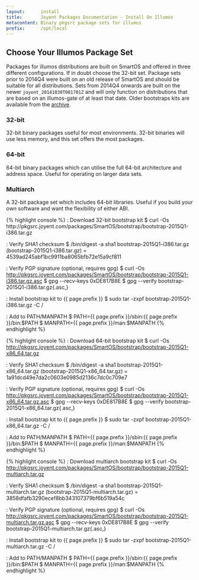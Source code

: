 ```yaml
---
layout:      install
title:       Joyent Packages Documentation - Install On Illumos
metacontent: Binary pkgsrc package sets for illumos
prefix:      /opt/local
---
```


<div class="container">
	<h2 class="text-center">Choose Your Illumos Package Set</h2>
	<div class="row">
		<div class="col-md-1">
		</div>
		<div class="col-md-10">
			<p class="lead">
				Packages for illumos distributions are built on SmartOS and offered in three
				different configurations.  If in doubt choose the 32-bit set.  Package sets
				prior to 2014Q4 were built on an old release of SmartOS and should be suitable
				for all distributions.  Sets from 2014Q4 onwards are built on the newer
				<code>joyent_20141030T081701Z</code> and will only function on distributions
				that are based on an illumos-gate of at least that date.  Older bootstraps kits
				are available from the
				<a href="http://pkgsrc.joyent.com/packages/SmartOS/bootstrap/">archive</a>.
			</p>
		</div>
		<div class="col-md-1">
		</div>
	</div>
	<div class="row">
		<div class="col-md-4">
			<h3 class="text-center">32-bit</h3>
			<p>32-bit binary packages useful for most environments.  32-bit binaries will use less memory, and this set offers the most packages.</p>
		</div>
		<div class="col-md-4">
			<h3 class="text-center">64-bit</h3>
			<p>64-bit binary packages which can utilise the full 64-bit architecture and address space.  Useful for operating on larger data sets.</p>
		</div>
		<div class="col-md-4">
			<h3 class="text-center">Multiarch</h3>
			<p>A 32-bit package set which includes 64-bit libraries.  Useful if you build your own software and want the flexibility of either ABI.</p>
		</div>
	</div>
	<div class="row">
		<div class="col-md-4">
{% highlight console %}
: Download 32-bit bootstrap kit
$ curl -Os http://pkgsrc.joyent.com/packages/SmartOS/bootstrap/bootstrap-2015Q1-i386.tar.gz

: Verify SHA1 checksum
$ /bin/digest -a sha1 bootstrap-2015Q1-i386.tar.gz
(bootstrap-2015Q1-i386.tar.gz) = 4539ad245abf1bc9911ba8065bfb72e15a9cf811

: Verify PGP signature (optional, requires gpg)
$ curl -Os http://pkgsrc.joyent.com/packages/SmartOS/bootstrap/bootstrap-2015Q1-i386.tar.gz.asc
$ gpg --recv-keys 0xDE817B8E
$ gpg --verify bootstrap-2015Q1-i386.tar.gz{.asc,}

: Install bootstrap kit to {{ page.prefix }}
$ sudo tar -zxpf bootstrap-2015Q1-i386.tar.gz -C /

: Add to PATH/MANPATH
$ PATH={{ page.prefix }}/sbin:{{ page.prefix }}/bin:$PATH
$ MANPATH={{ page.prefix }}/man:$MANPATH
{% endhighlight %}
		</div>
		<div class="col-md-4">
{% highlight console %}
: Download 64-bit bootstrap kit
$ curl -Os http://pkgsrc.joyent.com/packages/SmartOS/bootstrap/bootstrap-2015Q1-x86_64.tar.gz

: Verify SHA1 checksum
$ /bin/digest -a sha1 bootstrap-2015Q1-x86_64.tar.gz
(bootstrap-2015Q1-x86_64.tar.gz) = 1a91dcd49e7da2c0603e0985d2136c7dc0c709e7

: Verify PGP signature (optional, requires gpg)
$ curl -Os http://pkgsrc.joyent.com/packages/SmartOS/bootstrap/bootstrap-2015Q1-x86_64.tar.gz.asc
$ gpg --recv-keys 0xDE817B8E
$ gpg --verify bootstrap-2015Q1-x86_64.tar.gz{.asc,}

: Install bootstrap kit to {{ page.prefix }}
$ sudo tar -zxpf bootstrap-2015Q1-x86_64.tar.gz -C /

: Add to PATH/MANPATH
$ PATH={{ page.prefix }}/sbin:{{ page.prefix }}/bin:$PATH
$ MANPATH={{ page.prefix }}/man:$MANPATH
{% endhighlight %}
		</div>
		<div class="col-md-4">
{% highlight console %}
: Download multiarch bootstrap kit
$ curl -Os http://pkgsrc.joyent.com/packages/SmartOS/bootstrap/bootstrap-2015Q1-multiarch.tar.gz

: Verify SHA1 checksum
$ /bin/digest -a sha1 bootstrap-2015Q1-multiarch.tar.gz
(bootstrap-2015Q1-multiarch.tar.gz) = 3858dfafb3290ecef8bb343107379bf6b519a54c

: Verify PGP signature (optional, requires gpg)
$ curl -Os http://pkgsrc.joyent.com/packages/SmartOS/bootstrap/bootstrap-2015Q1-multiarch.tar.gz.asc
$ gpg --recv-keys 0xDE817B8E
$ gpg --verify bootstrap-2015Q1-multiarch.tar.gz{.asc,}

: Install bootstrap kit to {{ page.prefix }}
$ sudo tar -zxpf bootstrap-2015Q1-multiarch.tar.gz -C /

: Add to PATH/MANPATH
$ PATH={{ page.prefix }}/sbin:{{ page.prefix }}/bin:$PATH
$ MANPATH={{ page.prefix }}/man:$MANPATH
{% endhighlight %}
		</div>
	</div>
</div>
